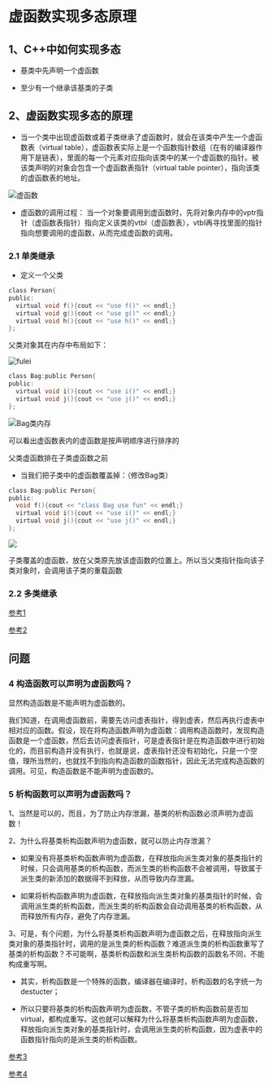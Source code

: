 # 虚函数实现多态原理

## 1、C++中如何实现多态

- 基类中先声明一个虚函数

- 至少有一个继承该基类的子类

## 2、虚函数实现多态的原理

- 当一个类中出现虚函数或着子类继承了虚函数时，就会在该类中产生一个虚函数表（virtual table），虚函数表实际上是一个函数指针数组（在有的编译器作用下是链表），里面的每一个元素对应指向该类中的某一个虚函数的指针。被该类声明的对象会包含一个虚函数表指针（virtual table pointer），指向该类的虚函数表的地址。

![虚函数](https://img-blog.csdnimg.cn/20210530004500302.jpg?x-oss-process=image/watermark,type_ZmFuZ3poZW5naGVpdGk,shadow_10,text_aHR0cHM6Ly9ibG9nLmNzZG4ubmV0L3dlaXhpbl80NDY5MzYyNQ==,size_16,color_FFFFFF,t_70#pic_center)

- 虚函数的调用过程： 当一个对象要调用到虚函数时，先将对象内存中的vptr指针（虚函数表指针）指向定义该类的vtbl（虚函数表），vtbl再寻找里面的指针指向想要调用的虚函数，从而完成虚函数的调用。

### 2.1 单类继承

- 定义一个父类

```C
class Person{
public:
  virtual void f(){cout << "use f()" << endl;}
  virtual void g(){cout << "use g()" << endl;}
  virtual void h(){cout << "use h()" << endl;}
};
```

父类对象其在内存中布局如下：

![fulei](https://img-blog.csdnimg.cn/20210530231715795.jpg?x-oss-process=image/watermark,type_ZmFuZ3poZW5naGVpdGk,shadow_10,text_aHR0cHM6Ly9ibG9nLmNzZG4ubmV0L3dlaXhpbl80NDY5MzYyNQ==,size_16,color_FFFFFF,t_70#pic_center)

```C
class Bag:public Person{
public:
  virtual void i(){cout << "use i()" << endl;}
  virtual void j(){cout << "use j()" << endl;}
};
```

![Bag类内存](https://img-blog.csdnimg.cn/20210530231736156.jpg?x-oss-process=image/watermark,type_ZmFuZ3poZW5naGVpdGk,shadow_10,text_aHR0cHM6Ly9ibG9nLmNzZG4ubmV0L3dlaXhpbl80NDY5MzYyNQ==,size_16,color_FFFFFF,t_70#pic_center)

可以看出虚函数表内的虚函数是按声明顺序进行排序的

父类虚函数排在子类虚函数之前

- 当我们把子类中的虚函数覆盖掉：（修改Bag类）

```C
class Bag:public Person{
public:
  void f(){cout << "class Bag use fun" << endl;}
  virtual void i(){cout << "use i()" << endl;}
  virtual void j(){cout << "use j()" << endl;}
}; 
```

![](https://img-blog.csdnimg.cn/20210530231801182.jpg?x-oss-process=image/watermark,type_ZmFuZ3poZW5naGVpdGk,shadow_10,text_aHR0cHM6Ly9ibG9nLmNzZG4ubmV0L3dlaXhpbl80NDY5MzYyNQ==,size_16,color_FFFFFF,t_70#pic_center)

子类覆盖的虚函数，放在父类原先放该虚函数的位置上。所以当父类指针指向该子类对象时，会调用该子类的重载函数

### 2.2 多类继承

[参考1](https://blog.csdn.net/weixin_44693625/article/details/117393578?ops_request_misc=%257B%2522request%255Fid%2522%253A%2522166065110716782414929127%2522%252C%2522scm%2522%253A%252220140713.130102334.pc%255Fall.%2522%257D&request_id=166065110716782414929127&biz_id=0&utm_medium=distribute.pc_search_result.none-task-blog-2~all~first_rank_ecpm_v1~hot_rank-4-117393578-null-null.142^v41^pc_rank_34_2,185^v2^control&utm_term=%E5%A4%9A%E6%80%81%E5%AE%9E%E7%8E%B0%E5%8E%9F%E7%90%86%EF%BC%8C%E8%99%9A%E5%87%BD%E6%95%B0&spm=1018.2226.3001.4187)

[参考2](https://blog.csdn.net/qq_24309981/article/details/89102183?ops_request_misc=%257B%2522request%255Fid%2522%253A%2522166065110716782414929127%2522%252C%2522scm%2522%253A%252220140713.130102334.pc%255Fall.%2522%257D&request_id=166065110716782414929127&biz_id=0&utm_medium=distribute.pc_search_result.none-task-blog-2~all~first_rank_ecpm_v1~hot_rank-3-89102183-null-null.142^v41^pc_rank_34_2,185^v2^control&utm_term=%E5%A4%9A%E6%80%81%E5%AE%9E%E7%8E%B0%E5%8E%9F%E7%90%86%EF%BC%8C%E8%99%9A%E5%87%BD%E6%95%B0&spm=1018.2226.3001.4187)

## 问题

### 4 构造函数可以声明为虚函数吗？

显然构造函数是不能声明为虚函数的。

我们知道，在调用虚函数前，需要先访问虚表指针，得到虚表，然后再执行虚表中相对应的函数。假设，现在将构造函数声明为虚函数：调用构造函数时，发现构造函数是一个虚函数，然后去访问虚表指针，可是虚表指针是在构造函数中进行初始化的，而目前构造并没有执行，也就是说，虚表指针还没有初始化，只是一个空值，理所当然的，也就找不到指向构造函数的函数指针，因此无法完成构造函数的调用。可见，构造函数是不能声明为虚函数的。

### 5 析构函数可以声明为虚函数吗？

1、当然是可以的，而且，为了防止内存泄漏，基类的析构函数必须声明为虚函数！

2、为什么将基类析构函数声明为虚函数，就可以防止内存泄漏？

- 如果没有将基类析构函数声明为虚函数，在释放指向派生类对象的基类指针的时候，只会调用基类的析构函数，而派生类的析构函数不会被调用，导致属于派生类的新添加的数据得不到释放，从而导致内存泄漏。

- 如果将析构函数声明为虚函数，在释放指向派生类对象的基类指针的时候，会调用派生类的析构函数，而派生类的析构函数会自动调用基类的析构函数，从而释放所有内存，避免了内存泄漏。

3、可是，有个问题，为什么将基类析构函数声明为虚函数之后，在释放指向派生类对象的基类指针时，调用的是派生类的析构函数？难道派生类的析构函数重写了基类的析构函数？不可能啊，基类析构函数和派生类析构函数的函数名不同，不能构成重写啊。

- 其实，析构函数是一个特殊的函数，编译器在编译时，析构函数的名字统一为destucter；

- 所以只要将基类的析构函数声明为虚函数，不管子类的析构函数前是否加virtual，都构成重写。这也就可以解释为什么将基类析构函数声明为虚函数，释放指向派生类对象的基类指针时，会调用派生类的析构函数，因为虚表中的函数指针指向的是派生类的析构函数。

[参考3](https://blog.csdn.net/lihao21/article/details/50688337)

[参考4](https://blog.csdn.net/han8040laixin/article/details/81704165)

